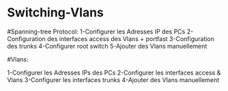 # Switching-Vlans



#Spanning-tree Protocol: 
1-Configurer les Adresses IP des PCs
2-Configuration des interfaces access des Vlans + portfast
3-Configuration des trunks
4-Configurer root switch 
5-Ajouter des Vlans manuellement


#Vlans: 

1-Configurer les Adresses IPs des PCs
2-Configurer les interfaces access & Vlans
3-Configurer les interfaces trunks
4-Ajouter des Vlans manuellement
